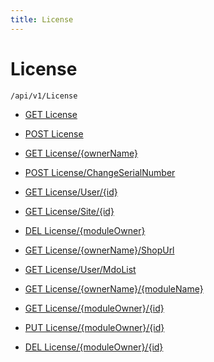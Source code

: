 ```yaml
---
title: License
---
```


# License

```http
/api/v1/License
```




* [GET License](v1License_GetLicenseForAllOwnersFromDB.md)

* [POST License](v1License_AddLicenseFromFile.md)

* [GET License/{ownerName}](v1License_GetLicenseFromDB.md)

* [POST License/ChangeSerialNumber](v1License_ChangeSerialNumber.md)

* [GET License/User/{id}](v1License_GetUserLicenses.md)

* [GET License/Site/{id}](v1License_GetSatelliteLicenses.md)

* [DEL License/{moduleOwner}](v1License_RemoveLicenseFromDB.md)

* [GET License/{ownerName}/ShopUrl](v1License_GetShopUrl.md)

* [GET License/User/MdoList](v1License_GetUserLicensesMDOList.md)

* [GET License/{ownerName}/{moduleName}](v1License_GetModuleLicenseFromDB.md)

* [GET License/{moduleOwner}/{id}](v1License_GetThirdPartyLicenseAssignments.md)

* [PUT License/{moduleOwner}/{id}](v1License_AssignThirdPartyLicenses.md)

* [DEL License/{moduleOwner}/{id}](v1License_UnassignThirdPartyLicenses.md)